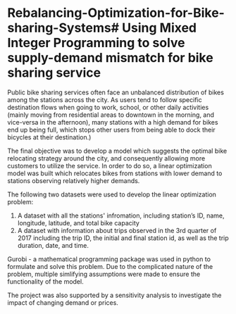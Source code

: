 # Rebalancing-Optimization-for-Bike-sharing-Systems# Using Mixed Integer Programming to solve supply-demand mismatch for bike sharing service

Public bike sharing services often face an unbalanced distribution of bikes among the stations across the city. As users tend to follow specific destination flows when going to work, school, or other daily activities (mainly moving from residential areas to downtown in the morning, and vice-versa in the afternoon), many
stations with a high demand for bikes end up being full, which stops other users from being able to dock their bicycles at their destination.)

The final objective was to develop a model which suggests the optimal bike relocating strategy around the city, and consequently allowing more customers to utilize the service. In order to do so, a linear optimization model was built which relocates bikes from stations with lower demand to stations observing relatively higher demands.

The following two datasets were used to develop the linear optimization problem:
1. A dataset with all the stations' infromation, including station’s ID, name, longitude, latitude, and total bike capacity
2. A dataset with information about trips observed in the 3rd quarter of 2017 including the trip ID, the initial and final station id, as well as the trip duration, date, and time.

Gurobi - a mathematical programming package was used in python to formulate and solve this problem. Due to the complicated nature of the problem, multiple simlifying assumptions were made to ensure the functionality of the model. 

The project was also supported by a sensitivity analysis to investigate the impact of changing demand or prices.
